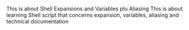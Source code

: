 This is about Shell Expansions and Variables plu Aliasing
This is about learning Shell script that concerns expansion, variables, aliasing and technical documentation
